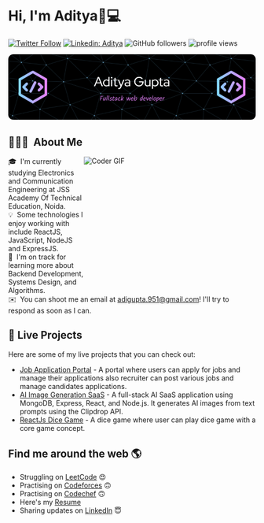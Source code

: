 # Hi, I'm Aditya👋💻

[![Twitter Follow](https://img.shields.io/twitter/follow/Adigupta951?label=Follow)](https://twitter.com/intent/follow?screen_name=Adigupta951)
[![Linkedin: Aditya](https://img.shields.io/badge/-Aditya-blue?style=flat-square&logo=Linkedin&logoColor=white&link=https://www.linkedin.com/in/aditya-gupta-a419a9215/)](https://www.linkedin.com/in/aditya-gupta-a419a9215/)
![GitHub followers](https://img.shields.io/github/followers/impulseadi?label=Follow&style=social)
<img alt = "profile views" src="https://komarev.com/ghpvc/?username=impulseadi&color=brightgreen">  

![Header](./header.png)

## 👨🏻‍💻 &nbsp;About Me

<img alt="Coder GIF" height=250 width=350 src="https://cdn.dribbble.com/users/730703/screenshots/6581243/avento.gif" align="right"/>

🎓 &nbsp;I'm currently studying Electronics and Communication Engineering at JSS Academy Of Technical Education, Noida.\
💡 &nbsp;Some technologies I enjoy working with include ReactJS, JavaScript, NodeJS and ExpressJS.\
🌱 &nbsp;I'm on track for learning more about Backend Development, Systems Design, and Algorithms.\
✉️ &nbsp;You can shoot me an email at adigupta.951@gmail.com! I'll try to respond as soon as I can.

## 🚀 Live Projects

Here are some of my live projects that you can check out:

- [Job Application Portal](https://job-portal-client-git-main-impulseadis-projects.vercel.app/) - A portal where users can apply for jobs and manage their applications also recruiter can post various jobs and manage candidates applications.
- [AI Image Generation SaaS](https://imagify-frontend-gnsc.onrender.com/) - A full-stack AI SaaS application using MongoDB, Express, React, and Node.js. It generates AI images from text prompts using the Clipdrop API.
- [ReactJs Dice Game](https://timely-belekoy-5b7add.netlify.app/) - A dice game where user can play dice game with a core game concept.


## Find me around the web 🌎 <a href="https://www.linkedin.com/in/aditya-gupta-a419a9215/"></a>

- Struggling on <a href="https://www.leetcode.com/impulseadi/">LeetCode</a> 😍
- Practising on <a href="https://www.codeforces.com/profile/impulseadi/">Codeforces</a> 🙃
-  Practising on <a href="https://www.codechef.com/users/impulseadi09">Codechef</a> 🙃
-  Here's my <a href="https://teal-tobi-40.tiiny.site">Resume</a>
- Sharing updates on <a href="https://www.linkedin.com/in/aditya-gupta-a419a9215/">LinkedIn</a> 😇

